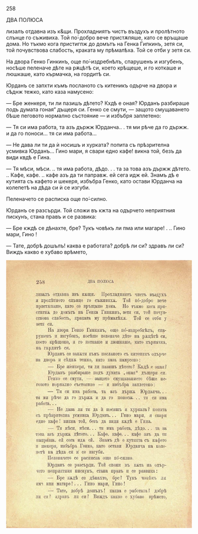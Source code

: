 ﻿258

ДВА ПОЛЮСА

лизалъ отдавна изъ к&щи. Прохладниятъ чистъ въздухъ и пролѣтното слънце го съживиха. Той по́-добро вече пристѫпяше, като се връщаше дома. Но тъкмо кога пристигпж до домътъ на Генка Гипкинъ, зетя си, той почувствова слабость, краката му прѣмалѣха. Той се отби у зетя си.

На двора Генко Гинкинъ, още по́-издребнѣлъ, спарушенъ и изгубенъ, носѣше пеленаче дѣте на рѫцѣтѣ си, което крѣщеше, и го коткаше и люшкаше, като кърмачка, на гордитѣ си.

Юрданъ се запхти къмъ посланото съ китеникъ одърче на двора и сѣднж тежко, като каза намусено:

— Бре женкеря, ти ли пазишъ дѣтето? Кхдѣ е оная? Юрданъ разбираше подъ думата гоная“ дъщеря си. Генко се смути, — защото смущаването бѣше пеговото нормално състояние — и избъбря заплетено:

— Тя си има работа, та азъ държж Юрданча.. . тя ми рѣче да го държж. и да го поноси... тя си има работа...

— Не дава ли ти да ѝ носишъ и хурката? попита съ прѣзрителна усмивка Юрданъ... Гино мари, я свари едно кафе! викна той, безъ да види квдѣ е Гина.

— Тя мѣси, мѣси. .. тя има работа, дѣдо. . . та за това азъ държж дѣтето. .. Кафе, кафе. .. кафе азъ да ти паправж. ей сега идж ей. Знамъ дѣ е кутията съ кафето и шекеря, избъбра Генко, като остави Юрданча на колепетѣ на дѣда си ѝ се изгуби.

Пеленачето се расписка още по́-силно.

Юрданъ се разсърди. Той сложи въ кжта на одърчето неприятния пискунъ, стана правъ и се развика:

— Бре кждѣ се дѣнахте, бре? Тукъ човѣкъ ли пма или магаре! . .. Гино мари, Гино !

— Тате, добрѣ дошълъ! каква е работата? добрѣ ли си? здравъ ли си? Виждъ какво е хубаво врѣмето,

![original](../images/291.jpg)

